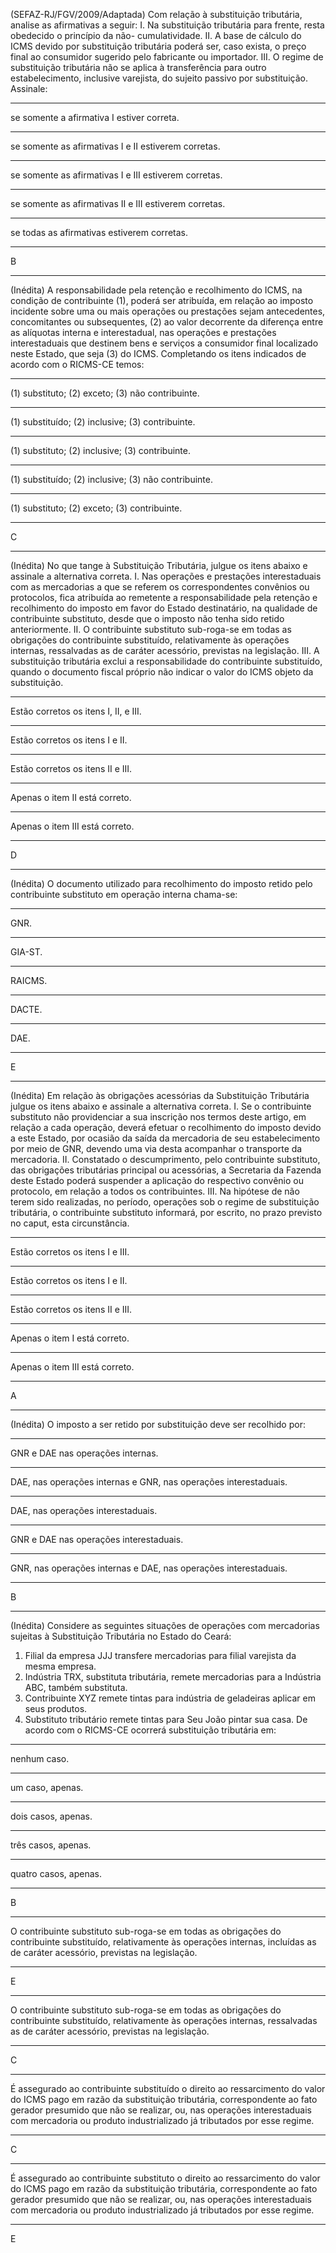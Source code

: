 (SEFAZ-RJ/FGV/2009/Adaptada) Com relação à substituição tributária, analise as afirmativas a seguir:
I. Na substituição tributária para frente, resta obedecido o princípio da não- cumulatividade.
II. A base de cálculo do ICMS devido por substituição tributária poderá ser, caso exista, o preço final ao consumidor sugerido pelo fabricante ou importador.
III. O regime de substituição tributária não se aplica à transferência para outro estabelecimento, inclusive varejista, do sujeito passivo por substituição.
Assinale:
***
se somente a afirmativa I estiver correta.
***
se somente as afirmativas I e II estiverem corretas.
***
se somente as afirmativas I e III estiverem corretas.
***
se somente as afirmativas II e III estiverem corretas.
***
se todas as afirmativas estiverem corretas.
***
B
****
(Inédita) A responsabilidade pela retenção e recolhimento do ICMS, na condição de contribuinte (1), poderá ser atribuída, em relação ao imposto incidente sobre uma ou mais operações ou prestações sejam antecedentes, concomitantes ou subsequentes, (2) ao valor decorrente da diferença entre as alíquotas interna e interestadual, nas operações e prestações interestaduais que destinem bens e serviços a consumidor final localizado neste Estado, que seja (3) do ICMS.
Completando os itens indicados de acordo com o RICMS-CE temos:
***
(1) substituto; (2) exceto; (3) não contribuinte.
***
(1) substituído; (2) inclusive; (3) contribuinte.
***
(1) substituto; (2) inclusive; (3) contribuinte.
***
(1) substituído; (2) inclusive; (3) não contribuinte.
***
(1) substituto; (2) exceto; (3) contribuinte.
***
C
****
(Inédita) No que tange à Substituição Tributária, julgue os itens abaixo e assinale a alternativa correta.
I. Nas operações e prestações interestaduais com as mercadorias a que se referem os correspondentes convênios ou protocolos, fica atribuída ao remetente a responsabilidade pela retenção e recolhimento do imposto em favor do Estado destinatário, na qualidade de contribuinte substituto, desde que o imposto não tenha sido retido anteriormente.
II. O contribuinte substituto sub-roga-se em todas as obrigações do contribuinte substituído, relativamente às operações internas, ressalvadas as de caráter acessório, previstas na legislação.
III. A substituição tributária exclui a responsabilidade do contribuinte substituído, quando o documento fiscal próprio não indicar o valor do ICMS objeto da substituição.
***
Estão corretos os itens I, II, e III.
***
Estão corretos os itens I e II.
***
Estão corretos os itens II e III.
***
Apenas o item II está correto.
***
Apenas o item III está correto.
***
D
****
(Inédita) O documento utilizado para recolhimento do imposto retido pelo contribuinte substituto em operação interna chama-se:
***
GNR.
***
GIA-ST.
***
RAICMS.
***
DACTE.
***
DAE.
***
E
****
(Inédita) Em relação às obrigações acessórias da Substituição Tributária julgue os itens abaixo e assinale a alternativa correta.
I. Se o contribuinte substituto não providenciar a sua inscrição nos termos deste artigo, em relação a cada operação, deverá efetuar o recolhimento do imposto devido a este Estado, por ocasião da saída da mercadoria de seu estabelecimento por meio de GNR, devendo uma via desta acompanhar o transporte da mercadoria.
II. Constatado o descumprimento, pelo contribuinte substituto, das obrigações tributárias principal ou acessórias, a Secretaria da Fazenda deste Estado poderá suspender a aplicação do respectivo convênio ou protocolo, em relação a todos os contribuintes.
III. Na hipótese de não terem sido realizadas, no período, operações sob o regime de substituição tributária, o contribuinte substituto informará, por escrito, no prazo previsto no caput, esta circunstância.
***
Estão corretos os itens I e III.
***
Estão corretos os itens I e II.
***
Estão corretos os itens II e III.
***
Apenas o item I está correto.
***
Apenas o item III está correto.
***
A
****
(Inédita) O imposto a ser retido por substituição deve ser recolhido por:
***
GNR e DAE nas operações internas.
***
DAE, nas operações internas e GNR, nas operações interestaduais.
***
DAE, nas operações interestaduais.
***
GNR e DAE nas operações interestaduais.
***
GNR, nas operações internas e DAE, nas operações interestaduais.
***
B
****
(Inédita) Considere as seguintes situações de operações com mercadorias sujeitas à Substituição Tributária no Estado do Ceará:
1) Filial da empresa JJJ transfere mercadorias para filial varejista da mesma empresa.
2) Indústria TRX, substituta tributária, remete mercadorias para a Indústria ABC, também substituta.
3) Contribuinte XYZ remete tintas para indústria de geladeiras aplicar em seus produtos.
4) Substituto tributário remete tintas para Seu João pintar sua casa.
De acordo com o RICMS-CE ocorrerá substituição tributária em:
***
nenhum caso.
***
um caso, apenas.
***
dois casos, apenas.
***
três casos, apenas.
***
quatro casos, apenas.
***
B
****
O contribuinte substituto sub-roga-se em todas as obrigações do contribuinte substituído, relativamente às operações internas, incluídas as de caráter acessório, previstas na legislação.
***
E
****
O contribuinte substituto sub-roga-se em todas as obrigações do contribuinte substituído, relativamente às operações internas, ressalvadas as de caráter acessório, previstas na legislação.
***
C
****
É assegurado ao contribuinte substituído o direito ao ressarcimento do valor do ICMS pago em razão da substituição tributária, correspondente ao fato gerador presumido que não se realizar, ou, nas operações interestaduais com mercadoria ou produto industrializado já tributados por esse regime.
***
C
****
É assegurado ao contribuinte substituto o direito ao ressarcimento do valor do ICMS pago em razão da substituição tributária, correspondente ao fato gerador presumido que não se realizar, ou, nas operações interestaduais com mercadoria ou produto industrializado já tributados por esse regime.
***
E